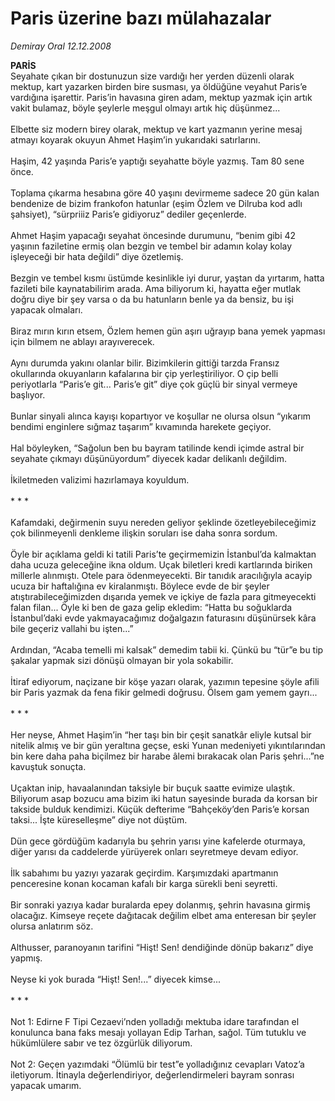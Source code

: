 # Paris üzerine bazı mülahazalar

*Demiray Oral 12.12.2008*

<div class="taraf_structure_2col_1zq">
<div class="margen_n">



 <p><b>PARİS </b><br/>Seyahate çıkan bir dostunuzun size vardığı her yerden düzenli olarak mektup, kart yazarken birden bire susması, ya öldüğüne veyahut Paris’e vardığına işarettir. Paris’in havasına giren adam, mektup yazmak için artık vakit bulamaz, böyle şeylerle meşgul olmayı artık hiç düşünmez... <br/><br/>Elbette siz modern birey olarak, mektup ve kart yazmanın yerine mesaj atmayı koyarak okuyun Ahmet Haşim’in yukarıdaki satırlarını. <br/><br/>Haşim, 42 yaşında Paris’e yaptığı seyahatte böyle yazmış. Tam 80 sene önce. <br/><br/>Toplama çıkarma hesabına göre 40 yaşını devirmeme sadece 20 gün kalan bendenize de bizim frankofon hatunlar (eşim Özlem ve Dilruba kod adlı şahsiyet), “sürpriiiz Paris’e gidiyoruz” dediler geçenlerde. <br/><br/>Ahmet Haşim yapacağı seyahat öncesinde durumunu, “benim gibi 42 yaşının faziletine ermiş olan bezgin ve tembel bir adamın kolay kolay işleyeceği bir hata değildi” diye özetlemiş. <br/><br/>Bezgin ve tembel kısmı üstümde kesinlikle iyi durur, yaştan da yırtarım, hatta fazileti bile kaynatabilirim arada. Ama biliyorum ki, hayatta eğer mutlak doğru diye bir şey varsa o da bu hatunların benle ya da bensiz, bu işi yapacak olmaları. <br/><br/>Biraz mırın kırın etsem, Özlem hemen gün aşırı uğrayıp bana yemek yapması için bilmem ne ablayı arayıverecek. <br/><br/>Aynı durumda yakını olanlar bilir. Bizimkilerin gittiği tarzda Fransız okullarında okuyanların kafalarına bir çip yerleştiriliyor. O çip belli periyotlarla “Paris’e git... Paris’e git” diye çok güçlü bir sinyal vermeye başlıyor. <br/><br/>Bunlar sinyali alınca kayışı kopartıyor ve koşullar ne olursa olsun “yıkarım bendimi enginlere sığmaz taşarım” kıvamında harekete geçiyor. <br/><br/>Hal böyleyken, “Sağolun ben bu bayram tatilinde kendi içimde astral bir seyahate çıkmayı düşünüyordum” diyecek kadar delikanlı değildim. <br/><br/>İkiletmeden valizimi hazırlamaya koyuldum. <br/><br/>* * * <br/><br/>Kafamdaki, değirmenin suyu nereden geliyor şeklinde özetleyebileceğimiz çok bilinmeyenli denkleme ilişkin soruları ise daha sonra sordum. <br/><br/>Öyle bir açıklama geldi ki tatili Paris’te geçirmemizin İstanbul’da kalmaktan daha ucuza geleceğine ikna oldum. Uçak biletleri kredi kartlarında biriken millerle alınmıştı. Otele para ödenmeyecekti. Bir tanıdık aracılığıyla acayip ucuza bir haftalığına ev kiralanmıştı. Böylece evde de bir şeyler atıştırabileceğimizden dışarıda yemek ve içkiye de fazla para gitmeyecekti falan filan... Öyle ki ben de gaza gelip ekledim: “Hatta bu soğuklarda İstanbul’daki evde yakmayacağımız doğalgazın faturasını düşünürsek kâra bile geçeriz vallahi bu işten...” <br/><br/>Ardından, “Acaba temelli mi kalsak” demedim tabii ki. Çünkü bu “tür”e bu tip şakalar yapmak sizi dönüşü olmayan bir yola sokabilir. <br/><br/>İtiraf ediyorum, naçizane bir köşe yazarı olarak, yazımın tepesine şöyle afili bir Paris yazmak da fena fikir gelmedi doğrusu. Ölsem gam yemem gayrı... <br/><br/>* * * <br/><br/>Her neyse, Ahmet Haşim’in “her taşı bin bir çeşit sanatkâr eliyle kutsal bir nitelik almış ve bir gün yeraltına geçse, eski Yunan medeniyeti yıkıntılarından bin kere daha paha biçilmez bir harabe âlemi bırakacak olan Paris şehri...”ne kavuştuk sonuçta. <br/><br/>Uçaktan inip, havaalanından taksiyle bir buçuk saatte evimize ulaştık. Biliyorum asap bozucu ama bizim iki hatun sayesinde burada da korsan bir takside bulduk kendimizi. Küçük defterime “Bahçeköy’den Paris’e korsan taksi... İşte küreselleşme” diye not düştüm. <br/><br/>Dün gece gördüğüm kadarıyla bu şehrin yarısı yine kafelerde oturmaya, diğer yarısı da caddelerde yürüyerek onları seyretmeye devam ediyor. <br/><br/>İlk sabahımı bu yazıyı yazarak geçirdim. Karşımızdaki apartmanın penceresine konan kocaman kafalı bir karga sürekli beni seyretti. <br/><br/>Bir sonraki yazıya kadar buralarda epey dolanmış, şehrin havasına girmiş olacağız. Kimseye reçete dağıtacak değilim elbet ama enteresan bir şeyler olursa anlatırım söz. <br/><br/>Althusser, paranoyanın tarifini “Hişt! Sen! dendiğinde dönüp bakarız” diye yapmış. <br/><br/>Neyse ki yok burada “Hişt! Sen!...” diyecek kimse... <br/><br/>* * *<br/><br/>Not 1: Edirne F Tipi Cezaevi’nden yolladığı mektuba idare tarafından el konulunca bana faks mesajı yollayan Edip Tarhan, sağol. Tüm tutuklu ve hükümlülere sabır ve tez özgürlük diliyorum.<br/><br/>Not 2: Geçen yazımdaki “Ölümlü bir test”e yolladığınız cevapları Vatoz’a iletiyorum. İtinayla değerlendiriyor, değerlendirmeleri bayram sonrası yapacak umarım.</p>

<br/>


<div id="taraf_not">
</div>

</div>


</div>
